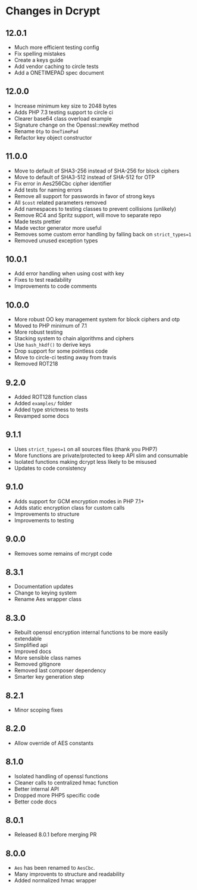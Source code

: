 # Changes in Dcrypt

## 12.0.1
- Much more efficient testing config
- Fix spelling mistakes
- Create a keys guide
- Add vendor caching to circle tests
- Add a ONETIMEPAD spec document

## 12.0.0
- Increase minimum key size to 2048 bytes
- Adds PHP 7.3 testing support to circle ci
- Clearer base64 class overload example
- Signature change on the Openssl::newKey method
- Rename `Otp` to `OneTimePad`
- Refactor key object constructor

## 11.0.0
- Move to default of SHA3-256 instead of SHA-256 for block ciphers
- Move to default of SHA3-512 instead of SHA-512 for OTP
- Fix error in Aes256Cbc cipher identifier
- Add tests for naming errors
- Remove all support for passwords in favor of strong keys
- All `$cost` related parameters removed
- Add namespaces to testing classes to prevent collisions (unlikely)
- Remove RC4 and Spritz support, will move to separate repo
- Made tests prettier
- Made vector generator more useful
- Removes some custom error handling by falling back on `strict_types=1`
- Removed unused exception types

## 10.0.1
- Add error handling when using cost with key
- Fixes to test readability
- Improvements to code comments

## 10.0.0
- More robust OO key management system for block ciphers and otp
- Moved to PHP minimum of 7.1
- More robust testing
- Stacking system to chain algorithms and ciphers
- Use `hash_hkdf()` to derive keys
- Drop support for some pointless code
- Move to circle-ci testing away from travis
- Removed ROT218

## 9.2.0
- Added ROT128 function class
- Added `examples/` folder
- Added type strictness to tests
- Revamped some docs

## 9.1.1
- Uses `strict_types=1` on all sources files (thank you PHP7)
- More functions are private/protected to keep API slim and consumable
- Isolated functions making dcrypt less likely to be misused
- Updates to code consistency

## 9.1.0
- Adds support for GCM encryption modes in PHP 7.1+
- Adds static encryption class for custom calls
- Improvements to structure
- Improvements to testing

## 9.0.0
- Removes some remains of mcrypt code

## 8.3.1
- Documentation updates
- Change to keying system
- Rename Aes wrapper class

## 8.3.0
- Rebuilt openssl encryption internal functions to be more easily extendable
- Simplified api
- Improved docs
- More sensible class names
- Removed gitignore
- Removed last composer dependency
- Smarter key generation step

## 8.2.1
- Minor scoping fixes

## 8.2.0
- Allow override of AES constants

## 8.1.0
- Isolated handling of openssl functions
- Cleaner calls to centralized hmac function
- Better internal API
- Dropped more PHP5 specific code
- Better code docs

## 8.0.1
- Released 8.0.1 before merging PR

## 8.0.0
- `Aes` has been renamed to `AesCbc`.
- Many improvents to structure and readability
- Added normalized hmac wrapper